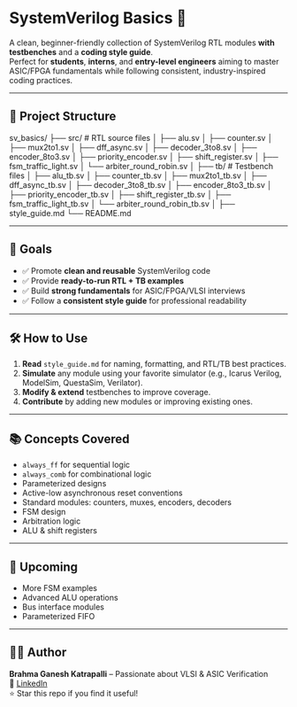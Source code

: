 # SystemVerilog Basics 🚀

A clean, beginner-friendly collection of SystemVerilog RTL modules **with testbenches** and a **coding style guide**.  
Perfect for **students**, **interns**, and **entry-level engineers** aiming to master ASIC/FPGA fundamentals while following consistent, industry-inspired coding practices.

---

## 📂 Project Structure

sv_basics/
├── src/ # RTL source files
│ ├── alu.sv
│ ├── counter.sv
│ ├── mux2to1.sv
│ ├── dff_async.sv
│ ├── decoder_3to8.sv
│ ├── encoder_8to3.sv
│ ├── priority_encoder.sv
│ ├── shift_register.sv
│ ├── fsm_traffic_light.sv
│ └── arbiter_round_robin.sv
│
├── tb/ # Testbench files
│ ├── alu_tb.sv
│ ├── counter_tb.sv
│ ├── mux2to1_tb.sv
│ ├── dff_async_tb.sv
│ ├── decoder_3to8_tb.sv
│ ├── encoder_8to3_tb.sv
│ ├── priority_encoder_tb.sv
│ ├── shift_register_tb.sv
│ ├── fsm_traffic_light_tb.sv
│ └── arbiter_round_robin_tb.sv
│
├── style_guide.md
└── README.md


---

## 🎯 Goals

- ✅ Promote **clean and reusable** SystemVerilog code  
- ✅ Provide **ready-to-run RTL + TB examples**  
- ✅ Build **strong fundamentals** for ASIC/FPGA/VLSI interviews  
- ✅ Follow a **consistent style guide** for professional readability  

---

## 🛠 How to Use

1. **Read** `style_guide.md` for naming, formatting, and RTL/TB best practices.  
2. **Simulate** any module using your favorite simulator (e.g., Icarus Verilog, ModelSim, QuestaSim, Verilator).  
3. **Modify & extend** testbenches to improve coverage.  
4. **Contribute** by adding new modules or improving existing ones.  

---

## 📚 Concepts Covered

- `always_ff` for sequential logic  
- `always_comb` for combinational logic  
- Parameterized designs  
- Active-low asynchronous reset conventions  
- Standard modules: counters, muxes, encoders, decoders  
- FSM design  
- Arbitration logic  
- ALU & shift registers  

---

## 📌 Upcoming

- More FSM examples  
- Advanced ALU operations  
- Bus interface modules  
- Parameterized FIFO  

---

## 👨‍💻 Author

**Brahma Ganesh Katrapalli** – Passionate about VLSI & ASIC Verification  
📎 [LinkedIn](https://www.linkedin.com/in/katrapallibrahmaganesh)  
⭐ Star this repo if you find it useful!
